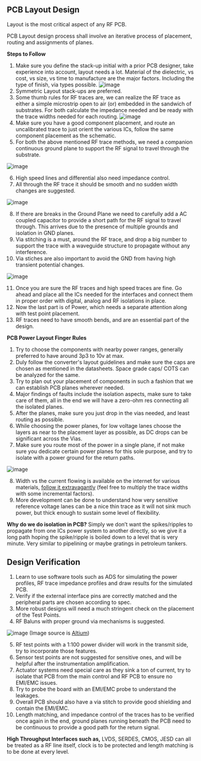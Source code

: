 ## PCB Layout Design

Layout is the most critical aspect of any RF PCB.

PCB Layout design process shall involve an iterative process of placement, routing and assignments of planes.

**Steps to Follow**
1. Make sure you define the stack-up initial with a prior PCB designer, take experience into account, layout needs a lot. Material of the dielectric, vs cost, vs size, vs time to manufacture are the major factors. Including the type of finish, via types possible.
![image](https://user-images.githubusercontent.com/60318299/210174441-9f7d94e9-23ee-4d78-8fc4-755c5f5388ce.png)
2. Symmetric Layout stack-ups are preferred.
3. Some thumb rules for RF traces are, we can realize the RF trace as either a simple microstrip open to air (or) embedded in the sandwich of substrates. For both calculate the impedance needed and be ready with the trace widths needed for each routing.
![image](https://user-images.githubusercontent.com/60318299/210174560-a9adafd1-6a6b-40eb-b878-ee6330994f76.png)
4. Make sure you have a good component placement, and route an uncalibrated trace to just orient the various ICs, follow the same component placement as the schematic.
5. For both the above mentioned RF trace methods, we need a companion continuous ground plane to support the RF signal to travel through the substrate.

![image](https://user-images.githubusercontent.com/60318299/210174588-6bf366ab-f0c1-4469-9678-bb4e782020d7.png)

6. High speed lines and differential also need impedance control.
7. All through the RF trace it should be smooth and no sudden width changes are suggested.

![image](https://user-images.githubusercontent.com/60318299/210174606-eb3ef663-cdc8-400b-a3ea-a9da3a7d4378.png)

8. If there are breaks in the Ground Plane we need to carefully add a AC coupled capacitor to provide a short path for the RF signal to travel through. This arrives due to the presence of multiple grounds and isolation in GND planes.
9. Via stitching is a must, around the RF trace, and drop a big number to support the trace with a waveguide structure to propagate without any interference.
10. Via stiches are also important to avoid the GND from having high transient potential changes.

![image](https://user-images.githubusercontent.com/60318299/210174621-ffc12b17-49c7-4578-92c3-acfcc16987d7.png)

11. Once you are sure the RF traces and high speed traces are fine. Go ahead and place all the ICs needed for the interfaces and connect them in proper order with digital, analog and RF isolations in place.
12. Now the last part is of Power, which needs a separate attention along with test point placement.
13. RF traces need to have smooth bends, and are an essential part of the design.

**PCB Power Layout Finger Rules**

1. Try to choose the components with nearby power ranges, generally preferred to have around 3p3 to 10v at max.
2. Duly follow the converter's layout guidelines and make sure the caps are chosen as mentioned in the datasheets. Space grade caps/ COTS can be analyzed for the same.
3. Try to plan out your placement of components in such a fashion that we can establish PCB planes wherever needed.
4. Major findings of faults include the isolation aspects, make sure to take care of them, all in the end we will have a zero-ohm res connecting all the isolated planes.
5. After the planes, make sure you just  drop in the vias needed, and least routing as possible.
6. While choosing the power planes, for low voltage lanes choose the layers as near to the placement layer as possible, as DC drops can be significant across the Vias.
7. Make sure you route most of the power in a single plane, if not make sure you dedicate certain power planes for this sole purpose, and try to isolate with a power ground for the return paths.

![image](https://user-images.githubusercontent.com/60318299/210174733-bb81925d-4d5e-4dc5-be7e-bdd973b68a32.png)

8. Width vs the current flowing is available on the internet for various materials, [follow it extravagantly](https://www.candorind.com/pcb-trace-width-vs-current-table/) (feel free to multiply the trace widths with some incremental factors).
9. More development can be done to understand how very sensitive reference voltage lanes can be a nice thin trace as it will not sink much power, but thick enough to sustain some level of flexibility.

**Why do we do isolation in PCB?**
Simply we don’t want the spikes/ripples to propagate from one ICs power system to another directly, so we give it a long path hoping the spike/ripple is boiled down to a level that is very minute. Very similar to pipelining or maybe gratings in petroleum tankers.
	
## Design Verification

1. Learn to use software tools such as ADS for simulating the power profiles, RF trace impedance profiles and draw results for the simulated PCB.
2. Verify if the external interface pins are correctly matched and the peripheral parts are chosen according to spec.
3. More robust designs will need a much stringent check on the placement of the Test Points.
4. RF Baluns with proper ground via mechanisms is suggested.

![image](https://user-images.githubusercontent.com/60318299/210174823-6ac01fd9-6d38-4190-a223-dcff8c3e5f2a.png)
(Image source is [Altium](https://resources.altium.com/p/what-balun-and-does-your-rf-pcb-need-one))

5. RF test points with a 1:100 power divider will work in the transmit side, try to incorporate those features.
6. Sensor test points are not suggested for sensitive ones, and will be helpful after the instrumentation amplification.
7. Actuator systems need special care as they sink a ton of current, try to isolate that PCB from the main control and RF PCB to ensure no EMI/EMC issues.
8. Try to probe the board with an EMI/EMC probe to understand the leakages.
9. Overall PCB should also have a via stitch to provide good shielding and contain the EMI/EMC.
10. Length matching, and impedance control of the traces has to be verified once again in the end, ground planes running beneath the PCB need to be continuous to provide a good path for the return signal.

**High Throughput Interfaces such as,**
LVDS, SERDES, CMOS, JESD can all be treated as a RF line itself, clock is to be protected and length matching is to be done at every level.
